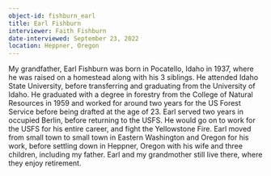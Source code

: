 ```yaml
---
object-id: fishburn_earl
title: Earl Fishburn
interviewer: Faith Fishburn
date-interviewed: September 23, 2022
location: Heppner, Oregon
---
```

My grandfather, Earl Fishburn was born in Pocatello, Idaho in 1937, where he was raised on a homestead along with his 3 siblings. He attended Idaho State University, before transferring and graduating from the University of Idaho. He graduated with a degree in forestry from the College of Natural Resources in 1959 and worked for around two years for the US Forest Service before being drafted at the age of 23. Earl served two years in occupied Berlin, before returning to the USFS. He would go on to work for the USFS for his entire career, and fight the Yellowstone Fire. Earl moved from small town to small town in Eastern Washington and Oregon for his work, before settling down in Heppner, Oregon with his wife and three children, including my father. Earl and my grandmother still live there, where they enjoy retirement. 
